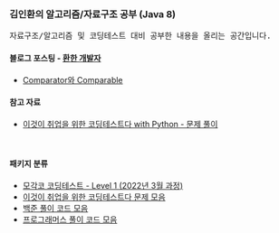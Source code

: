 ### 김인환의 알고리즘/자료구조 공부 (Java 8)
<pre>
자료구조/알고리즘 및 코딩테스트 대비 공부한 내용을 올리는 공간입니다.
</pre>

#### 블로그 포스팅 - [환한 개발자](https://bool-flower.tistory.com)
- [Comparator와 Comparable](https://bool-flower.tistory.com/12)

#### 참고 자료
* [이것이 취업을 위한 코딩테스트다 with Python - 문제 풀이](https://github.com/ndb796/python-for-coding-test)
<br>

#### 패키지 분류
* [모각코 코딩테스트 - Level 1 (2022년 3월 과정)](https://github.com/inhwanK/algorithm_study/tree/master/src/algorithm_study/mogakco)
* [이것이 취업을 위한 코딩테스트다 문제 모음](https://github.com/inhwanK/algorithm_study/tree/master/src/algorithm_study/tic)
* [백준 풀이 코드 모음](https://github.com/inhwanK/algorithm_study/tree/master/src/algorithm_study/baekjoon)
* [프로그래머스 풀이 코드 모음](https://github.com/inhwanK/algorithm_study/tree/master/src/algorithm_study/programers)
<br>